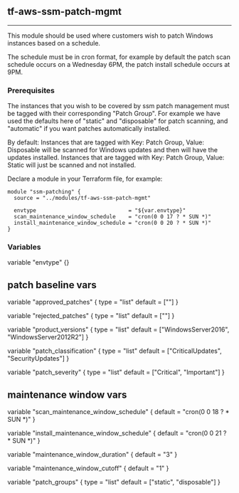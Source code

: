 ## tf-aws-ssm-patch-mgmt
-----

This module should be used where customers wish to patch Windows instances based on a schedule.

The schedule must be in cron format, for example by default the patch scan schedule occurs on a Wednesday 6PM, the patch install schedule occurs at 9PM.

### Prerequisites

The instances that you wish to be covered by ssm patch management must be tagged with their corresponding "Patch Group". For example we have used the defaults here of "static" and "disposable" for patch scanning, and "automatic" if you want patches automatically installed.

By default:
Instances that are tagged with Key: Patch Group, Value: Disposable will be scanned for Windows updates and then will have the updates installed.
Instances that are tagged with Key: Patch Group, Value: Static will just be scanned and not installed.

Declare a module in your Terraform file, for example:

    module "ssm-patching" {
      source = "../modules/tf-aws-ssm-patch-mgmt"

      envtype                             = "${var.envtype}"
      scan_maintenance_window_schedule    = "cron(0 0 17 ? * SUN *)"
      install_maintenance_window_schedule = "cron(0 0 20 ? * SUN *)"
    }



### Variables

variable "envtype" {}

## patch baseline vars

variable "approved_patches" {
  type    = "list"
  default = [""]
}

variable "rejected_patches" {
  type    = "list"
  default = [""]
}

variable "product_versions" {
  type    = "list"
  default = ["WindowsServer2016", "WindowsServer2012R2"]
}

variable "patch_classification" {
  type    = "list"
  default = ["CriticalUpdates", "SecurityUpdates"]
}

variable "patch_severity" {
  type    = "list"
  default = ["Critical", "Important"]
}

## maintenance window vars

variable "scan_maintenance_window_schedule" {
  default = "cron(0 0 18 ? * SUN *)"
}

variable "install_maintenance_window_schedule" {
  default = "cron(0 0 21 ? * SUN *)"
}

variable "maintenance_window_duration" {
  default = "3"
}

variable "maintenance_window_cutoff" {
  default = "1"
}

variable "patch_groups" {
  type    = "list"
  default = ["static", "disposable"]
}